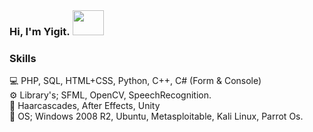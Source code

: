 ### Hi, I'm Yigit. <img src="https://media.tenor.com/images/486428053d6e3f90a4b2251ee5f82f56/tenor.gif" height="40" width="50" style="margin: 1px"> 

### Skills
💻 PHP, SQL, HTML+CSS, Python, C++, C# (Form & Console) </br>
⚙️ Library's; SFML, OpenCV, SpeechRecognition. </br>
👾 Haarcascades, After Effects, Unity </br>
🤖 OS; Windows 2008 R2, Ubuntu, Metasploitable, Kali Linux, Parrot Os.


